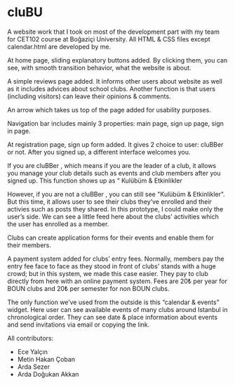 # cluBU
A website work that I took on most of the development part with my team for CET102 course at Boğaziçi University. All HTML &amp; CSS files except calendar.html are developed by me.

At home page, sliding explanatory buttons added. By clicking them, you can see, with smooth transition behavior, what the website is about.

A simple reviews page added. It informs other users about website as well as it includes advices about school clubs. 
Another function is that users (including visitors) can leave their opinions & comments.

An arrow which takes us top of the page added for usability purposes.

Navigation bar includes mainly 3 properties: main page, sign up page, sign in page.

At registration page, sign up form added. It gives 2 choice to user: cluBBer or not. After you signed up, a different interface welcomes you.

If you are cluBBer , which means if you are the leader of a club, it allows you manage your club details such as events and club members after you signed up. 
This function shows up as “ Kulübüm & Etkinlikler

However, if you are not a cluBBer , you can still see "Kulübüm & Etkinlikler". But this time, it allows user to see their clubs they’ve enrolled and their activies such as posts they shared.
In this prototype, I could make only the user’s side. We can see a little feed here about the clubs’ activities which the user has enrolled as a member.

Clubs can create application forms for their events and enable them for their members.

A payment system added for clubs’ entry fees. Normally, members pay the entry fee face to face as they stood in front of clubs’ stands with a huge crowd; but in this system, we made this case easier.
They pay to club directly from here with an online payment system. Fees are 20₺ per year for BOUN clubs and 20₺ per semester for non BOUN clubs.

The only function we’ve used from the outside is this “calendar & events” widget. 
Here user can see available events of many clubs around Istanbul in chronological order. They can see date & place information about events and send invitations via email or copying the link.

All contributors:
- Ece Yalçın
- Metin Hakan Çoban
- Arda Sezer
- Arda Doğukan Akkan
